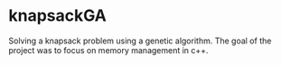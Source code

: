 # knapsackGA
Solving a knapsack problem using a genetic algorithm. The goal of the project was to focus on memory management in c++.
